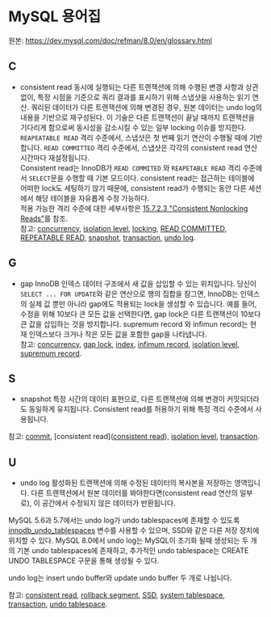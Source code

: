 # MySQL 용어집
원본: https://dev.mysql.com/doc/refman/8.0/en/glossary.html

## C
* consistent read
동시에 실행되는 다른 트랜잭션에 의해 수행된 변경 사항과 상관없이, 특정 시점을 기준으로 쿼리 결과를 표시하기 위해 스냅샷을 사용하는 읽기 연산. 쿼리된 데이터가 다른 트랜잭션에 의해 변경된 경우, 원본 데이터는 undo log의 내용을 기반으로 재구성된다. 이 기술은 다른 트랜잭션이 끝날 때까지 트랜잭션을 기다리게 함으로써 동시성을 감소시킬 수 있는 일부 locking 이슈를 방지한다.
<br>`REAPEATABLE READ` 격리 수준에서, 스냅샷은 첫 번째 읽기 연산이 수행될 때에 기반합니다. `READ COMMITTED` 격리 수준에서, 스냅샷은 각각의 consistent read 연산 시간마다 재설정됩니다.
<br>Consistent read는 InnoDB가 `READ COMMITED` 와 `REAPETABLE READ` 격리 수준에서 `SELECT`문을 수행할 때 기본 모드이다. consistent read는 접근하는 테이블에 어떠한 lock도 세팅하기 않기 때문에, consistent read가 수행되는 동안 다른 세션에서 해당 테이블을 자유롭게 수정 가능하다.
<br>적용 가능한 격리 수준에 대한 세부사항은 [15.7.2.3 "Consistent Nonlocking Reads”](https://dev.mysql.com/doc/refman/8.0/en/innodb-consistent-read.html)를 참조.
<br>참고: [concurrency](https://dev.mysql.com/doc/refman/8.0/en/glossary.html#glos_concurrency), [isolation level](https://dev.mysql.com/doc/refman/8.0/en/glossary.html#glos_isolation_level), [locking](https://dev.mysql.com/doc/refman/8.0/en/glossary.html#glos_locking), [READ COMMITTED](https://dev.mysql.com/doc/refman/8.0/en/glossary.html#glos_read_committed), [REPEATABLE READ](https://dev.mysql.com/doc/refman/8.0/en/glossary.html#glos_repeatable_read), [snapshot](https://dev.mysql.com/doc/refman/8.0/en/glossary.html#glos_snapshot), [transaction](https://dev.mysql.com/doc/refman/8.0/en/glossary.html#glos_transaction), [undo log](https://dev.mysql.com/doc/refman/8.0/en/glossary.html#glos_undo_log).

## G
* gap
InnoDB 인덱스 데이터 구조에서 새 값을 삽입할 수 있는 위치입니다. 당신이 `SELECT ... FOR UPDATE`와 같은 연산으로 행의 집합을 잠그면, InnoDB는 인덱스의 실제 값 뿐만 아니라 gap에도 적용되는 lock을 생성할 수 있습니다. 예를 들어, 수정을 위해 10보다 큰 모든 값을 선택한다면, gap lock은 다른 트랜잭션이 10보다 큰 값을 삽입하는 것을 방지합니다. supremum record 와 infimun record는 현재 인덱스보다 크거나 작은 모든 값을 포함한 gap을 나타냅니다.
<br>참고: [concurrency](https://dev.mysql.com/doc/refman/8.0/en/glossary.html#glos_concurrency), [gap lock](https://dev.mysql.com/doc/refman/8.0/en/glossary.html#glos_gap_lock), [index](https://dev.mysql.com/doc/refman/8.0/en/glossary.html#glos_index), [infimum record](https://dev.mysql.com/doc/refman/8.0/en/glossary.html#glos_infimum_record), [isolation level](https://dev.mysql.com/doc/refman/8.0/en/glossary.html#glos_isolation_level), [supremum record](https://dev.mysql.com/doc/refman/8.0/en/glossary.html#glos_supremum_record).

## S
* snapshot
특정 시간의 데이터 표현으로, 다른 트랜잭션에 의해 변경이 커밋되더라도 동일하게 유지됩니다. Consistent read를 허용하기 위해 특정 격리 수준에서 사용됩니다.

참고: [commit](https://dev.mysql.com/doc/refman/8.0/en/glossary.html#glos_commit), [consistent read]([consistent read](https://dev.mysql.com/doc/refman/8.0/en/glossary.html#glos_consistent_read)), [isolation level](https://dev.mysql.com/doc/refman/8.0/en/glossary.html#glos_isolation_level), [transaction](https://dev.mysql.com/doc/refman/8.0/en/glossary.html#glos_transaction).



## U
* undo log
활성화된 트랜잭션에 의해 수정된 데이터의 복사본을 저장하는 영역입니다. 다른 트랜잭션에서 원본 데이터를 봐야한다면(consistent read 연산의 일부로), 이 공간에서 수정되지 않은 데이터가 반환됩니다.

MySQL 5.6과 5.7에서는 undo log가 undo tablespaces에 존재할 수 있도록 [innodb_undo_tablespaces](https://dev.mysql.com/doc/refman/8.0/en/innodb-parameters.html#sysvar_innodb_undo_tablespaces) 변수를 사용할 수 있으며, SSD와 같은 다른 저장 장치에 위치할 수 있다. MySQL 8.0에서 undo log는 MySQL이 초기화 될때 생성되는 두 개의 기본 undo tablespaces에 존재하고, 추가적인 undo tablespace는 CREATE UNDO TABLESPACE 구문을 통해 생성될 수 있다.

undo log는 insert undo buffer와 update undo buffer 두 개로 나뉩니다.

참고: [consistent read](https://dev.mysql.com/doc/refman/8.0/en/glossary.html#glos_consistent_read), [rollback segment](https://dev.mysql.com/doc/refman/8.0/en/glossary.html#glos_rollback_segment), [SSD](https://dev.mysql.com/doc/refman/8.0/en/glossary.html#glos_ssd), [system tablespace](https://dev.mysql.com/doc/refman/8.0/en/glossary.html#glos_system_tablespace), [transaction](https://dev.mysql.com/doc/refman/8.0/en/glossary.html#glos_transaction), [undo tablespace](https://dev.mysql.com/doc/refman/8.0/en/glossary.html#glos_undo_tablespace).
